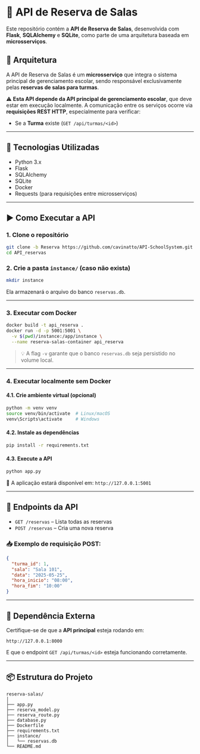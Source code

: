 # 🏫 API de Reserva de Salas

Este repositório contém a **API de Reserva de Salas**, desenvolvida com **Flask**, **SQLAlchemy** e **SQLite**, como parte de uma arquitetura baseada em **microsserviços**.

## 🧩 Arquitetura

A API de Reserva de Salas é um **microsserviço** que integra o sistema principal de gerenciamento escolar, sendo responsável exclusivamente pelas **reservas de salas para turmas**.

⚠️ **Esta API depende da API principal de gerenciamento escolar**, que deve estar em execução localmente. A comunicação entre os serviços ocorre via **requisições REST HTTP**, especialmente para verificar:

- Se a **Turma** existe (`GET /api/turmas/<id>`)

---

## 🚀 Tecnologias Utilizadas

- Python 3.x
- Flask
- SQLAlchemy
- SQLite
- Docker
- Requests (para requisições entre microsserviços)

---

## ▶️ Como Executar a API

### 1. Clone o repositório

```bash
git clone -b Reserva https://github.com/cavinatto/API-SchoolSystem.git 
cd API_reservas
```

### 2. Crie a pasta `instance/` (caso não exista)

```bash
mkdir instance
```

Ela armazenará o arquivo do banco `reservas.db`.

---

### 3. Executar com Docker

```bash
docker build -t api_reserva .
docker run -d -p 5001:5001 \
  -v $(pwd)/instance:/app/instance \
  --name reserva-salas-container api_reserva
```

> 💡 A flag `-v` garante que o banco `reservas.db` seja persistido no volume local.

---

### 4. Executar localmente sem Docker

#### 4.1. Crie ambiente virtual (opcional)

```bash
python -m venv venv
source venv/bin/activate  # Linux/macOS
venv\Scripts\activate     # Windows
```

#### 4.2. Instale as dependências

```bash
pip install -r requirements.txt
```

#### 4.3. Execute a API

```bash
python app.py
```

📍 A aplicação estará disponível em: `http://127.0.0.1:5001`

---

## 📡 Endpoints da API

- `GET /reservas` – Lista todas as reservas
- `POST /reservas` – Cria uma nova reserva

### 📥 Exemplo de requisição POST:

```json
{
  "turma_id": 1,
  "sala": "Sala 101",
  "data": "2025-05-25",
  "hora_inicio": "08:00",
  "hora_fim": "10:00"
}
```

---

## 🔗 Dependência Externa

Certifique-se de que a **API principal** esteja rodando em:

```
http://127.0.0.1:8000
```

E que o endpoint `GET /api/turmas/<id>` esteja funcionando corretamente.

---

## 📦 Estrutura do Projeto

```
reserva-salas/
│
├── app.py
├── reserva_model.py
├── reserva_route.py
├── database.py
├── Dockerfile
├── requirements.txt
├── instance/
│   └── reservas.db
└── README.md
```
